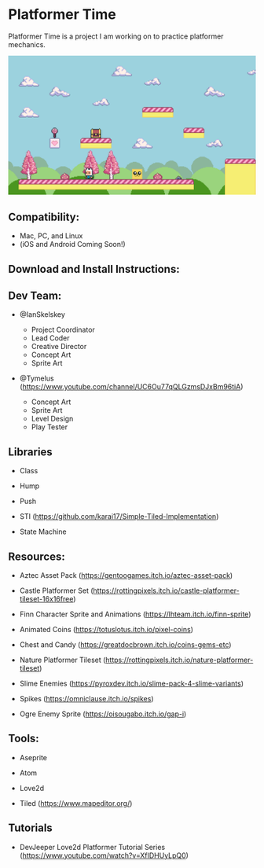 # Platformer Time

Platformer Time is a project I am working on to practice platformer mechanics.

![A screenshot of platformer time!](https://github.com/IanSkelskey/Platformer-Time/blob/post_coin_refactor/assets/images/screenshots/demo3_1-26-22.png)

## Compatibility:
- Mac, PC, and Linux
- (iOS and Android Coming Soon!)

## Download and Install Instructions:

## Dev Team:

- @IanSkelskey
  - Project Coordinator
  - Lead Coder
  - Creative Director
  - Concept Art
  - Sprite Art

- @Tymelus (https://www.youtube.com/channel/UC6Ou77qQLGzmsDJxBm96tiA)
  - Concept Art
  - Sprite Art
  - Level Design
  - Play Tester

## Libraries

- Class

- Hump

- Push

- STI (https://github.com/karai17/Simple-Tiled-Implementation)

- State Machine

## Resources:

- Aztec Asset Pack (https://gentoogames.itch.io/aztec-asset-pack)

- Castle Platformer Set (https://rottingpixels.itch.io/castle-platformer-tileset-16x16free)

- Finn Character Sprite and Animations (https://lhteam.itch.io/finn-sprite)

- Animated Coins (https://totuslotus.itch.io/pixel-coins)

- Chest and Candy (https://greatdocbrown.itch.io/coins-gems-etc)

- Nature Platformer Tileset (https://rottingpixels.itch.io/nature-platformer-tileset)

- Slime Enemies (https://pyroxdev.itch.io/slime-pack-4-slime-variants)

- Spikes (https://omniclause.itch.io/spikes)

- Ogre Enemy Sprite (https://oisougabo.itch.io/gap-i)

## Tools:

- Aseprite

- Atom

- Love2d

- Tiled (https://www.mapeditor.org/)

## Tutorials

- DevJeeper Love2d Platformer Tutorial Series (https://www.youtube.com/watch?v=XfIDHUyLpQ0)
